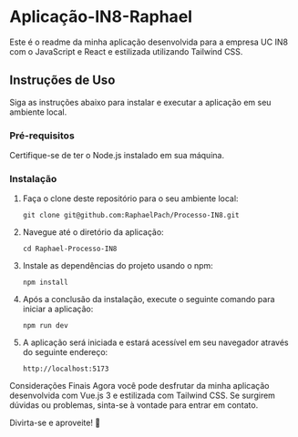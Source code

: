 # Aplicação-IN8-Raphael


Este é o readme da minha aplicação desenvolvida para a empresa UC IN8 com o JavaScript e React e estilizada utilizando Tailwind CSS.

## Instruções de Uso

Siga as instruções abaixo para instalar e executar a aplicação em seu ambiente local.

### Pré-requisitos

Certifique-se de ter o Node.js instalado em sua máquina.

### Instalação

1. Faça o clone deste repositório para o seu ambiente local:
   
   ```shell
   git clone git@github.com:RaphaelPach/Processo-IN8.git
2. Navegue até o diretório da aplicação:
   ```shell
   cd Raphael-Processo-IN8
3. Instale as dependências do projeto usando o npm:
   ```shell
   npm install
4. Após a conclusão da instalação, execute o seguinte comando para iniciar a aplicação:
   ```shell
   npm run dev
5. A aplicação será iniciada e estará acessível em seu navegador através do seguinte endereço:
   ```shell
   http://localhost:5173

  Considerações Finais
  Agora você pode desfrutar da minha aplicação desenvolvida com Vue.js 3 e estilizada com Tailwind CSS. Se surgirem dúvidas ou problemas, sinta-se à vontade       para entrar em contato.

  Divirta-se e aproveite! 🚀

